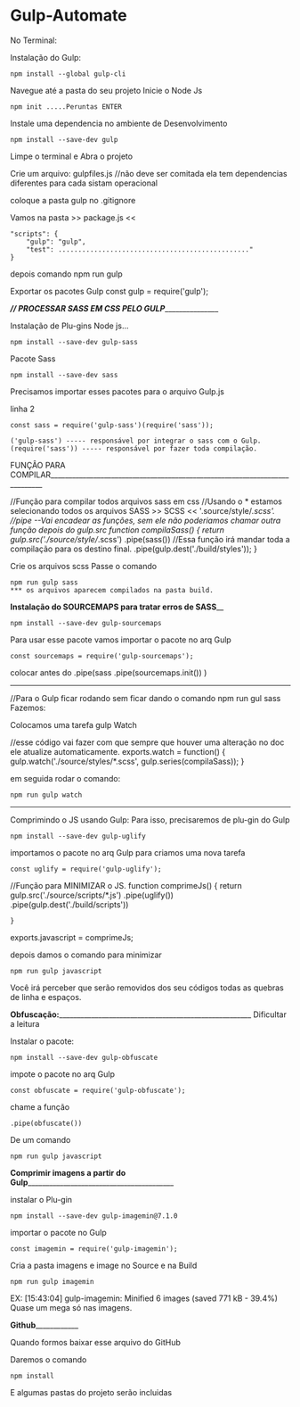 # Gulp-Automate

No Terminal:

Instalação do Gulp:

    npm install --global gulp-cli

Navegue até a pasta do seu projeto
Inicie o Node Js

    npm init .....Peruntas ENTER

Instale uma dependencia no ambiente de Desenvolvimento

    npm install --save-dev gulp

Limpe o terminal e Abra o projeto


Crie um arquivo:
    gulpfiles.js //não deve ser comitada ela tem dependencias diferentes para cada sistam operacional

coloque a pasta gulp no .gitignore


Vamos na pasta >> package.js <<

    "scripts": {
        "gulp": "gulp",
        "test": ................................................"
    }

depois comando
    npm run gulp


Exportar os pacotes Gulp
    const gulp = require('gulp');


___________________//______________
_____PROCESSAR SASS EM CSS PELO GULP_________________________


Instalação de Plu-gins Node js...

    npm install --save-dev gulp-sass

Pacote Sass

    npm install --save-dev sass

Precisamos importar esses pacotes para o arquivo Gulp.js

linha 2

    const sass = require('gulp-sass')(require('sass'));

    ('gulp-sass') ----- responsável por integrar o sass com o Gulp.
    (require('sass')) ----- responsável por fazer toda compilação.


FUNÇÂO PARA COMPILAR____________________________________________________________________________


//Função para compilar todos arquivos sass em css
//Usando o * estamos selecionando todos os arquivos SASS >> SCSS << '.source/style/*.scss'.
//pipe --Vai encadear as funções, sem ele não poderiamos chamar outra função depois do gulp.src
    function compilaSass() {
        return gulp.src('./source/style/*.scss')
            .pipe(sass())
            //Essa função irá mandar toda a compilação para os destino final.
            .pipe(gulp.dest('./build/styles'));
        }
    
Crie os arquivos scss 
Passe o comando

    npm run gulp sass
    *** os arquivos aparecem compilados na pasta build.

________Instalação do SOURCEMAPS para tratar erros de SASS__________

    npm install --save-dev gulp-sourcemaps

Para usar esse pacote vamos importar o pacote no arq Gulp

    const sourcemaps = require('gulp-sourcemaps');

colocar antes do .pipe(sass
    .pipe(sourcemaps.init())
    )

_________________________________________________________________
//Para o Gulp ficar rodando sem ficar dando o comando npm run gul sass
Fazemos:

Colocamos uma tarefa gulp Watch

//esse código vai fazer com que sempre que houver uma alteração no doc ele atualize automaticamente.
    exports.watch = function() {
        gulp.watch('./source/styles/*.scss', gulp.series(compilaSass));
    }


em seguida rodar o comando:

    npm run gulp watch


________________________________________________________________________________________________________
Comprimindo o JS usando Gulp:
Para isso, precisaremos de plu-gin do Gulp

    npm install --save-dev gulp-uglify

importamos o pacote no arq Gulp para criamos uma nova tarefa 

    const uglify = require('gulp-uglify');


//Função para MINIMIZAR o JS.
    function comprimeJs() {
        return gulp.src('./source/scripts/*.js')
        .pipe(uglify())
        .pipe(gulp.dest('./build/scripts'))

    }

exports.javascript = comprimeJs;

depois damos o comando para minimizar

    npm run gulp javascript


Você irá perceber que serão removidos dos seu códigos todas as quebras de linha e espaços.


____________Obfuscação:__________________________________________________________________
Dificultar a leitura

Instalar o pacote:

    npm install --save-dev gulp-obfuscate

impote o pacote no arq Gulp 

    const obfuscate = require('gulp-obfuscate');

chame a função 

    .pipe(obfuscate())

De um comando 
    
    npm run gulp javascript


____________Comprimir imagens a partir do Gulp_____________________________________________________

instalar o Plu-gin
    
    npm install --save-dev gulp-imagemin@7.1.0

importar o pacote no Gulp

    const imagemin = require('gulp-imagemin');

Cria a pasta imagens e image no Source e na Build

    npm run gulp imagemin



EX: 
[15:43:04] gulp-imagemin: Minified 6 images (saved 771 kB - 39.4%) Quase um mega só nas imagens.

____________________Github________________________________

Quando formos baixar esse arquivo do GitHub 

Daremos o comando

    npm install 

E algumas pastas do projeto serão incluidas
